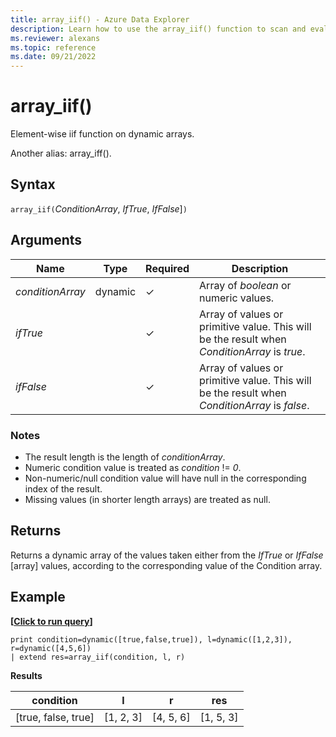 ```yaml
---
title: array_iif() - Azure Data Explorer
description: Learn how to use the array_iif() function to scan and evaluate elements in an array.
ms.reviewer: alexans
ms.topic: reference
ms.date: 09/21/2022
---
```

# array_iif()

Element-wise iif function on dynamic arrays.

Another alias: array_iff().

## Syntax

`array_iif(`*ConditionArray*, *IfTrue*, *IfFalse*]`)`

## Arguments

| Name | Type | Required | Description |
|--|--|--|--|
| *conditionArray*| dynamic | &check;| Array of *boolean* or numeric values.|
| *ifTrue* |  | &check; | Array of values or primitive value. This will be the result when *ConditionArray* is *true*.|
| *ifFalse* |  | &check; | Array of values or primitive value. This will be the result when *ConditionArray* is *false*.|

### Notes

* The result length is the length of *conditionArray*.
* Numeric condition value is treated as *condition* != *0*.
* Non-numeric/null condition value will have null in the corresponding index of the result.
* Missing values (in shorter length arrays) are treated as null.

## Returns

Returns a dynamic array of the values taken either from the *IfTrue* or *IfFalse* [array] values, according to the corresponding value of the Condition array.

## Example

**\[**[**Click to run query**](https://dataexplorer.azure.com/clusters/help/databases/Samples?query=H4sIAAAAAAAAAysoyswrUUjOz0vJLMnMz7NNqcxLzM1M1oguKSpN1UlLzClO1QExYzV1FHIQsoY6RjrGILEihJiJjqmOWaymAi9XjUJqRUlqXopCUWqxbWJRUWJlfGZmmgbcFqBRQJ2aACda2uZ8AAAA)**\]**

```kusto
print condition=dynamic([true,false,true]), l=dynamic([1,2,3]), r=dynamic([4,5,6]) 
| extend res=array_iif(condition, l, r)
```

**Results** 

|condition|l|r|res|
|---|---|---|---|
|[true, false, true]|[1, 2, 3]|[4, 5, 6]|[1, 5, 3]|
